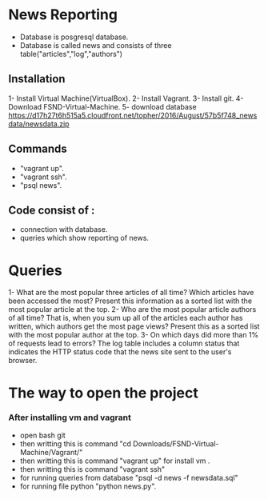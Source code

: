 # News Reporting
- Database is posgresql database.
- Database is called news and consists of three table("articles","log","authors")
## Installation
  1- Install Virtual Machine(VirtualBox).
  2- Install Vagrant.
  3- Install git.
  4- Download FSND-Virtual-Machine.
  5- download database https://d17h27t6h515a5.cloudfront.net/topher/2016/August/57b5f748_newsdata/newsdata.zip
## Commands 
- "vagrant up".
- "vagrant ssh".
- "psql news".
## Code consist of :
- connection with database.
- queries which show reporting of news.
# Queries
1-  What are the most popular three articles of all time? Which articles have been accessed the most? Present this information as a sorted list with the most popular article at the top.
2-  Who are the most popular article authors of all time? That is, when you sum up all of the articles each author has written, which authors get the most page views? Present this as a sorted list with the most popular author at the top.
3- On which days did more than 1% of requests lead to errors? The log table includes a column status that indicates the HTTP status code that the news site sent to the user's browser.
# The way to open the project
### After installing vm and vagrant
 - open bash git 
 - then writting this is command "cd Downloads/FSND-Virtual-Machine/Vagrant/"
 - then writting this is command "vagrant up" for install vm .
 - then writting this is command "vagrant ssh"
 - for running queries from database "psql -d news -f newsdata.sql"
 - for running file python "python news.py".
